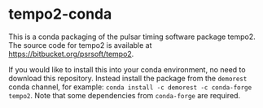 # tempo2-conda

This is a conda packaging of the pulsar timing software package tempo2.  The
source code for tempo2 is available at https://bitbucket.org/psrsoft/tempo2.

If you would like to install this into your conda environment, no need to
download this repository.  Instead install the package from the `demorest`
conda channel, for example: `conda install -c demorest -c conda-forge tempo2`.
Note that some dependencies from `conda-forge` are required.
